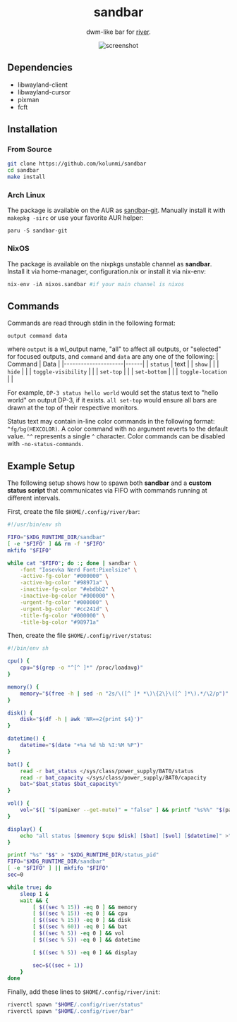 <div align="center">
<h1>sandbar</h1>

dwm-like bar for [river](https://github.com/riverwm/river).

![screenshot](/screenshot.png "screenshot")
</div>

## Dependencies
* libwayland-client
* libwayland-cursor
* pixman
* fcft

## Installation


### From Source

```bash
git clone https://github.com/kolunmi/sandbar
cd sandbar
make install
```

### Arch Linux

The package is available on the AUR as [sandbar-git](https://aur.archlinux.org/packages/sandbar-git). Manually install it with `makepkg -sirc` or use your favorite AUR helper:

``` bas
paru -S sandbar-git
```
### NixOS

The package is available on the nixpkgs unstable channel as **sandbar**. Install it via home-manager, configuration.nix or install it via nix-env:

``` nix
nix-env -iA nixos.sandbar #if your main channel is nixos
```


## Commands
Commands are read through stdin in the following format:
```
output command data
```
where `output` is a wl_output name, "all" to affect all outputs, or "selected" for focused outputs, and `command` and `data` are any one of the following:
| Command             | Data |
|---------------------|------|
| `status`            | text |
| `show`              |      |
| `hide`              |      |
| `toggle-visibility` |      |
| `set-top`           |      |
| `set-bottom`        |      |
| `toggle-location`   |      |

For example, `DP-3 status hello world` would set the status text to "hello world" on output DP-3, if it exists. `all set-top` would ensure all bars are drawn at the top of their respective monitors.

Status text may contain in-line color commands in the following format: `^fg/bg(HEXCOLOR)`.
A color command with no argument reverts to the default value. `^^` represents a single `^` character. Color commands can be disabled with `-no-status-commands`.

## Example Setup

The following setup shows how to spawn both **sandbar** and a **custom status script** that communicates via FIFO with commands running at different intervals.

First, create the file `$HOME/.config/river/bar`:

```bash
#!/usr/bin/env sh

FIFO="$XDG_RUNTIME_DIR/sandbar"
[ -e "$FIFO" ] && rm -f "$FIFO"
mkfifo "$FIFO"

while cat "$FIFO"; do :; done | sandbar \
	-font "Iosevka Nerd Font:Pixelsize" \
	-active-fg-color "#000000" \
	-active-bg-color "#98971a" \
	-inactive-fg-color "#ebdbb2" \
	-inactive-bg-color "#000000" \
	-urgent-fg-color "#000000" \
	-urgent-bg-color "#cc241d" \
	-title-fg-color "#000000" \
	-title-bg-color "#98971a"
```

Then, create the file `$HOME/.config/river/status`:

```bash
#!/bin/env sh

cpu() {
	cpu="$(grep -o "^[^ ]*" /proc/loadavg)"
}

memory() {
	memory="$(free -h | sed -n "2s/\([^ ]* *\)\{2\}\([^ ]*\).*/\2/p")"
}

disk() {
	disk="$(df -h | awk 'NR==2{print $4}')"
}

datetime() {
	datetime="$(date "+%a %d %b %I:%M %P")"
}

bat() {
	read -r bat_status </sys/class/power_supply/BAT0/status
	read -r bat_capacity </sys/class/power_supply/BAT0/capacity
	bat="$bat_status $bat_capacity%"
}

vol() {
	vol="$([ "$(pamixer --get-mute)" = "false" ] && printf "%s%%" "$(pamixer --get-volume)" || printf '-')"
}

display() {
	echo "all status [$memory $cpu $disk] [$bat] [$vol] [$datetime]" >"$FIFO"
}

printf "%s" "$$" > "$XDG_RUNTIME_DIR/status_pid"
FIFO="$XDG_RUNTIME_DIR/sandbar"
[ -e "$FIFO" ] || mkfifo "$FIFO"
sec=0

while true; do
	sleep 1 &
	wait && {
		[ $((sec % 15)) -eq 0 ] && memory
		[ $((sec % 15)) -eq 0 ] && cpu
		[ $((sec % 15)) -eq 0 ] && disk
		[ $((sec % 60)) -eq 0 ] && bat
		[ $((sec % 5)) -eq 0 ] && vol
		[ $((sec % 5)) -eq 0 ] && datetime

		[ $((sec % 5)) -eq 0 ] && display

		sec=$((sec + 1))
	}
done
```

Finally, add these lines to `$HOME/.config/river/init`:

```bash
riverctl spawn "$HOME/.config/river/status"
riverctl spawn "$HOME/.config/river/bar"
```
